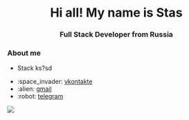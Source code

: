 <div id="header" align="center">
  <h1>Hi all! My name is Stas</h1>
  <h3>Full Stack Developer from Russia</h3>
</div>

### About me
- Stack ks?sd

<ul>
  <li>
    :space_invader:
    <a href="https://vk.com/bard_toyn">
      vkontakte
    </a>
  </li>
  <li>
    :alien:
    <a href="mailto:blinkdewalker0708@gmail.com">
      gmail
    </a>
  </li>
  <li>
    :robot:
    <a href="https://t.me/EobardThawne1">
      telegram
    </a>
  </li>
</ul>

![](http://github-profile-summary-cards.vercel.app/api/cards/productive-time?username=vn7n24fzkq&theme=default&utcOffset=8)
